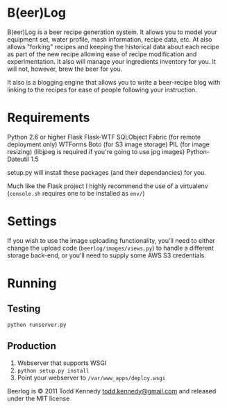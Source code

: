 # B(eer)Log
B(eer)Log is a beer recipe generation system.  It allows you to model your 
equipment set, water profile, mash information, recipe data, etc. At also allows
"forking" recipes and keeping the historical data about each recipe as part of the
new recipe allowing ease of recipe modification and experimentation.  It also
will manage your ingredients inventory for you.  It will not, however, brew
the beer for you.

It also is a blogging engine that allows you to write a beer-recipe blog with
linking to the recipes for ease of people following your instruction.

# Requirements
Python 2.6 or higher
Flask 
Flask-WTF
SQLObject
Fabric (for remote deployment only)
WTForms
Boto (for S3 image storage)
PIL (for image resizing) (libjpeg is required if you're going to use jpg images)
Python-Dateutil 1.5

setup.py will install these packages (and their dependancies) for you.

Much like the Flask project I highly recommend the use of a virtualenv 
(`console.sh` requires one to be installed as `env/`)

# Settings
If you wish to use the image uploading functionality, you'll need to either 
change the upload code (`beerlog/images/views.py`) to handle a different storage
back-end, or you'll need to supply some AWS S3 credentials.

# Running
## Testing
`python runserver.py`

## Production
1. Webserver that supports WSGI
2. `python setup.py install`
3. Point your webserver to `/var/www_apps/deploy.wsgi`

Beerlog is &copy; 2011 Todd Kennedy <todd.kennedy@gmail.com> and released under
the MIT license